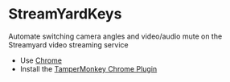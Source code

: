 # StreamYardKeys
Automate switching camera angles and video/audio mute on the Streamyard video streaming service

- Use [Chrome](https://www.google.co.uk/chrome/)
- Install the [TamperMonkey Chrome Plugin](https://chrome.google.com/webstore/detail/tampermonkey/dhdgffkkebhmkfjojejmpbldmpobfkfo)


